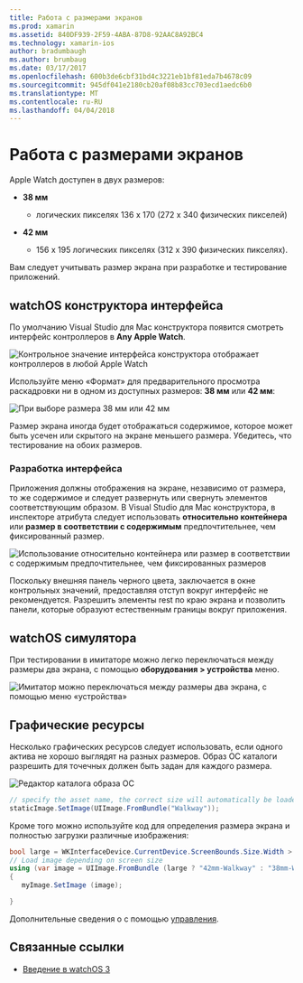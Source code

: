 ```yaml
---
title: Работа с размерами экранов
ms.prod: xamarin
ms.assetid: 840DF939-2F59-4ABA-87D8-92AAC8A92BC4
ms.technology: xamarin-ios
author: bradumbaugh
ms.author: brumbaug
ms.date: 03/17/2017
ms.openlocfilehash: 600b3de6cbf31bd4c3221eb1bf81eda7b4678c09
ms.sourcegitcommit: 945df041e2180cb20af08b83cc703ecd1aedc6b0
ms.translationtype: MT
ms.contentlocale: ru-RU
ms.lasthandoff: 04/04/2018
---
```

# <a name="working-with-screen-sizes"></a>Работа с размерами экранов

Apple Watch доступен в двух размеров:

- **38 мм**
  - логических пикселях 136 x 170 (272 x 340 физических пикселей)

- **42 мм**
  - 156 x 195 логических пикселях (312 x 390 физических пикселях).

Вам следует учитывать размер экрана при разработке и тестирование приложений.

## <a name="watchos-interface-designer"></a>watchOS конструктора интерфейса

По умолчанию Visual Studio для Mac конструктора появится смотреть интерфейс контроллеров в **Any Apple Watch**.

![](screen-sizes-images/screen-any-sml.png "Контрольное значение интерфейса конструктора отображает контроллеров в любой Apple Watch")

Используйте меню «Формат» для предварительного просмотра раскадровки ни в одном из доступных размеров: **38 мм** или **42 мм**:

![](screen-sizes-images/screen-menu-sml.png "При выборе размера 38 мм или 42 мм")

Размер экрана иногда будет отображаться содержимое, которое может быть усечен или скрытого на экране меньшего размера.
Убедитесь, что тестирование на обоих размеров.


### <a name="interface-design"></a>Разработка интерфейса

Приложения должны отображения на экране, независимо от размера, то же содержимое и следует развернуть или свернуть элементов соответствующим образом. В Visual Studio для Mac конструктора, в инспекторе атрибута следует использовать **относительно контейнера** или **размер в соответствии с содержимым** предпочтительнее, чем фиксированный размер.

![](screen-sizes-images/sizeattributepanel-sml.png "Использование относительно контейнера или размер в соответствии с содержимым предпочтительнее, чем фиксированных размеров")

Поскольку внешняя панель черного цвета, заключается в окне контрольных значений, предоставляя отступ вокруг интерфейс не рекомендуется. Разрешить элементы rest по краю экрана и позволить панели, которые образуют естественным границы вокруг приложения.


## <a name="watchos-simulator"></a>watchOS симулятора

При тестировании в имитаторе можно легко переключаться между размеры два экрана, с помощью **оборудования > устройства** меню.

![](screen-sizes-images/simulator.png "Имитатор можно переключаться между размеры два экрана, с помощью меню «устройства»")


## <a name="image-resources"></a>Графические ресурсы

Несколько графических ресурсов следует использовать, если одного актива не хорошо выглядят на разных размеров. Образ ОС каталоги разрешить для точечных должен быть задан для каждого размера.

![](screen-sizes-images/images-xcassets.png "Редактор каталога образа ОС")

```csharp
// specify the asset name, the correct size will automatically be loaded
staticImage.SetImage(UIImage.FromBundle("Walkway"));
```

Кроме того можно используйте код для определения размера экрана и полностью загрузки различные изображения:

```csharp
bool large = WKInterfaceDevice.CurrentDevice.ScreenBounds.Size.Width > 136.0;
// Load image depending on screen size
using (var image = UIImage.FromBundle (large ? "42mm-Walkway" : "38mm-Walkway"))
{
   myImage.SetImage (image);

}
```

Дополнительные сведения о с помощью [управления](~/ios/watchos/user-interface/image.md).



## <a name="related-links"></a>Связанные ссылки

- [Введение в watchOS 3](~/ios/watchos/platform/introduction-to-watchos3/index.md)
